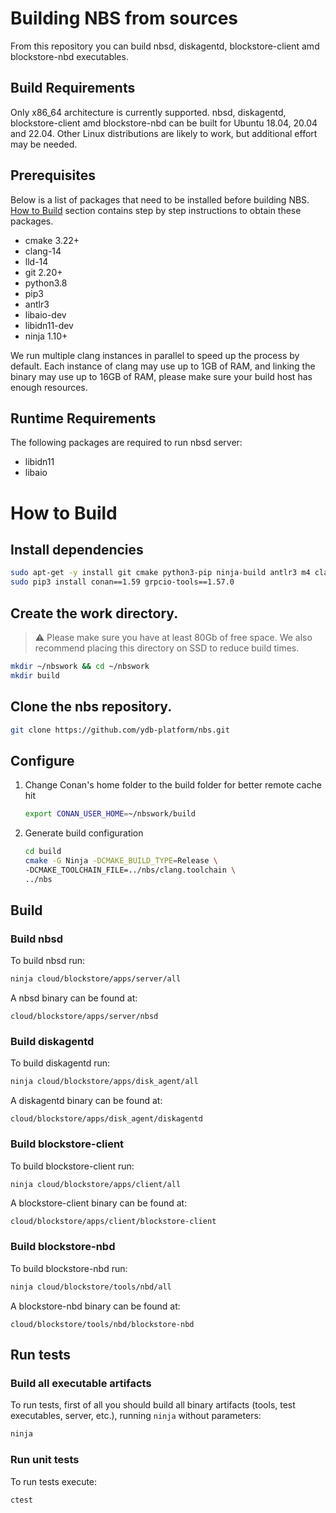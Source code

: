 # Building NBS from sources

From this repository you can build nbsd, diskagentd, blockstore-client amd blockstore-nbd executables.

## Build Requirements

Only x86_64 architecture is currently supported.
nbsd, diskagentd, blockstore-client amd blockstore-nbd can be built for Ubuntu 18.04, 20.04 and 22.04. Other Linux distributions are likely to work, but additional effort may be needed.

## Prerequisites

Below is a list of packages that need to be installed before building NBS. [How to Build](#how-to-build) section contains step by step instructions to obtain these packages.

 - cmake 3.22+
 - clang-14
 - lld-14
 - git 2.20+
 - python3.8
 - pip3
 - antlr3
 - libaio-dev
 - libidn11-dev
 - ninja 1.10+

We run multiple clang instances in parallel to speed up the process by default. Each instance of clang may use up to 1GB of RAM, and linking the binary may use up to 16GB of RAM, please make sure your build host has enough resources.

## Runtime Requirements
 The following packages are required to run nbsd server:

 - libidn11
 - libaio

# How to Build

## Install dependencies

```bash
sudo apt-get -y install git cmake python3-pip ninja-build antlr3 m4 clang-14 lld-14 libidn11-dev libaio1 libaio-dev llvm-14
sudo pip3 install conan==1.59 grpcio-tools==1.57.0

```

## Create the work directory.
> :warning: Please make sure you have at least 80Gb of free space. We also recommend placing this directory on SSD to reduce build times.

```bash
mkdir ~/nbswork && cd ~/nbswork
mkdir build
```

## Clone the nbs repository.

```bash
git clone https://github.com/ydb-platform/nbs.git
```

## Configure

1. Change Conan's home folder to the build folder for better remote cache hit
    ```bash
    export CONAN_USER_HOME=~/nbswork/build
    ```

2. Generate build configuration
    ```bash
    cd build
    cmake -G Ninja -DCMAKE_BUILD_TYPE=Release \
    -DCMAKE_TOOLCHAIN_FILE=../nbs/clang.toolchain \
    ../nbs
    ```

## Build

### Build nbsd

To build nbsd run:
```bash
ninja cloud/blockstore/apps/server/all
```

A nbsd binary can be found at:
```
cloud/blockstore/apps/server/nbsd
```

### Build diskagentd

To build diskagentd run:
```bash
ninja cloud/blockstore/apps/disk_agent/all
```

A diskagentd binary can be found at:
```
cloud/blockstore/apps/disk_agent/diskagentd
```

### Build blockstore-client

To build blockstore-client run:
```bash
ninja cloud/blockstore/apps/client/all
```

A blockstore-client binary can be found at:
```
cloud/blockstore/apps/client/blockstore-client
```

### Build blockstore-nbd

To build blockstore-nbd run:
```bash
ninja cloud/blockstore/tools/nbd/all
```

A blockstore-nbd binary can be found at:
```
cloud/blockstore/tools/nbd/blockstore-nbd
```

## Run tests

### Build all executable artifacts

To run tests, first of all you should build all binary artifacts (tools, test executables, server, etc.), running `ninja` without parameters:
```bash
ninja
```

### Run unit tests

To run tests execute:
```bash
ctest
```
